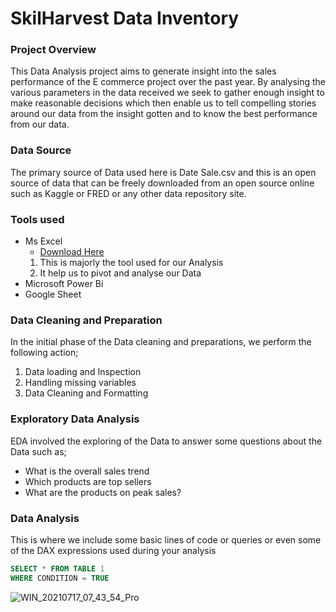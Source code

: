 # SkilHarvest Data Inventory

### Project Overview
This Data Analysis project aims to generate insight into the sales performance of the E commerce project over the past year. By analysing the various parameters in the data received we seek to gather enough insight to make reasonable decisions which then enable us to tell compelling stories around our data from the insight gotten and to know the best performance from our data.

### Data Source
The primary source of Data used here is Date Sale.csv and this is an open source of data that can be freely downloaded from an open source online such as Kaggle or FRED or any other data repository site.

### Tools used
- Ms Excel
     - [Download Here](https://www.microsoft.com)
  1. This is majorly the tool used for our Analysis
  2. It help us to pivot and analyse our Data
- Microsoft Power Bi
- Google Sheet

### Data Cleaning and Preparation
In the initial phase of the Data cleaning and preparations, we perform the following action;
1. Data loading and Inspection
2. Handling missing variables
3. Data Cleaning and Formatting
   
### Exploratory Data Analysis
EDA involved the exploring of the Data to answer some questions about the Data such as;
- What is the overall sales trend
- Which products are top sellers
- What are the products on peak sales?

### Data Analysis

This is where we include some basic lines of code or queries or even some of the DAX expressions used during your analysis

``` SQL
SELECT * FROM TABLE 1
WHERE CONDITION = TRUE
```


![WIN_20210717_07_43_54_Pro](https://github.com/user-attachments/assets/377fb945-1056-4c13-8e3f-22fdbaf49926)
